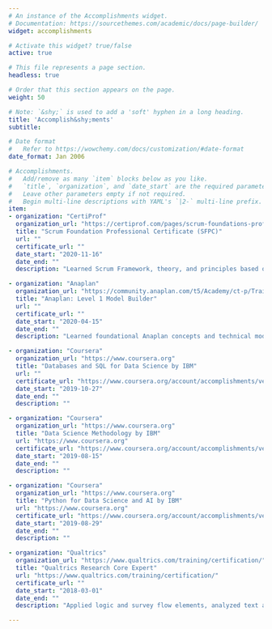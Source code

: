 ```yaml
---
# An instance of the Accomplishments widget.
# Documentation: https://sourcethemes.com/academic/docs/page-builder/
widget: accomplishments

# Activate this widget? true/false
active: true

# This file represents a page section.
headless: true

# Order that this section appears on the page.
weight: 50

# Note: `&shy;` is used to add a 'soft' hyphen in a long heading.
title: 'Accomplish&shy;ments'
subtitle:

# Date format
#   Refer to https://wowchemy.com/docs/customization/#date-format
date_format: Jan 2006

# Accomplishments.
#   Add/remove as many `item` blocks below as you like.
#   `title`, `organization`, and `date_start` are the required parameters.
#   Leave other parameters empty if not required.
#   Begin multi-line descriptions with YAML's `|2-` multi-line prefix.
item:
- organization: "CertiProf"
  organization_url: "https://certiprof.com/pages/scrum-foundations-professional-certificate-sfpc-english"
  title: "Scrum Foundation Professional Certificate (SFPC)"
  url: ""
  certificate_url: ""
  date_start: "2020-11-16"
  date_end: ""
  description: "Learned Scrum Framework, theory, and principles based on the official Scrum Guide."

- organization: "Anaplan"
  organization_url: "https://community.anaplan.com/t5/Academy/ct-p/Training"
  title: "Anaplan: Level 1 Model Builder"
  url: ""
  certificate_url: ""
  date_start: "2020-04-15"
  date_end: ""
  description: "Learned foundational Anaplan concepts and technical model building skills."

- organization: "Coursera"
  organization_url: "https://www.coursera.org"
  title: "Databases and SQL for Data Science by IBM"
  url: ""
  certificate_url: "https://www.coursera.org/account/accomplishments/verify/AWC6QWTUSHGG"
  date_start: "2019-10-27"
  date_end: ""
  description: ""

- organization: "Coursera"
  organization_url: "https://www.coursera.org"
  title: "Data Science Methodology by IBM"
  url: "https://www.coursera.org"
  certificate_url: "https://www.coursera.org/account/accomplishments/verify/QYUV582HGRN6"
  date_start: "2019-08-15"
  date_end: ""
  description: ""

- organization: "Coursera"
  organization_url: "https://www.coursera.org"
  title: "Python for Data Science and AI by IBM"
  url: "https://www.coursera.org"
  certificate_url: "https://www.coursera.org/account/accomplishments/verify/DGCP5W3Y4EJQ"
  date_start: "2019-08-29"
  date_end: ""
  description: ""

- organization: "Qualtrics"
  organization_url: "https://www.qualtrics.com/training/certification/"
  title: "Qualtrics Research Core Expert"
  url: "https://www.qualtrics.com/training/certification/"
  certificate_url: ""
  date_start: "2018-03-01"
  date_end: ""
  description: "Applied logic and survey flow elements, analyzed text and data, and employed Qualtrics API to automate and streamline processes."

---
```

